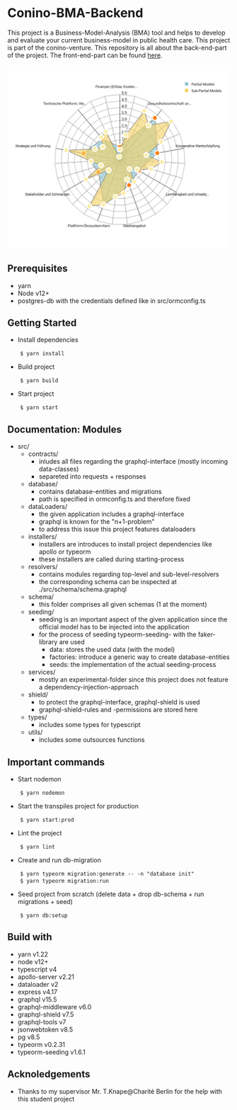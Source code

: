 # Conino-BMA-Backend

This project is a Business-Model-Analysis (BMA) tool and helps to develop and evaluate your current business-model in public health care. This project is part of the conino-venture. This repository is all about the back-end-part of the project. The front-end-part can be found [here](https://github.com/FlorianTh2/Conino-BMA).

![alt text](.github/images/maturity-model-edit-2.PNG)

## Prerequisites
- yarn
- Node v12+
- postgres-db with the credentials defined like in src/ormconfig.ts

## Getting Started

- Install dependencies
```
    $ yarn install
```
- Build project
```
    $ yarn build
```

- Start project
```
    $ yarn start
```

## Documentation: Modules
- src/
    - contracts/
        - inludes all files regarding the graphql-interface (mostly incoming data-classes)
        - separeted into requests + responses
    - database/
        - contains database-entities and migrations
        - path is specified in ormconfig.ts and therefore fixed
    - dataLoaders/
        - the given application includes a graphql-interface
        - graphql is known for the "n+1-problem"
        - to address this issue this project features dataloaders
    - installers/
        - installers are introduces to install project dependencies like apollo or typeorm
        - these installers are called during starting-process
    - resolvers/
        - contains modules regarding top-level and sub-level-resolvers
        - the corresponding schema can be inspected at ./src/schema/schema.graphql
    - schema/
        - this folder comprises all given schemas (1 at the moment)
    - seeding/
        - seeding is an important aspect of the given application since the official model has to be injected into the application
        - for the process of seeding typeorm-seeding- with the faker-library are used
            - data: stores the used data (with the model)
            - factories: introduce a generic way to create database-entities
            - seeds: the implementation of the actual seeding-process
    - services/
        - mostly an experimental-folder since this project does not feature a dependency-injection-approach
    - shield/
        - to protect the graphql-interface, graphql-shield is used
        - graphql-shield-rules and -permissions are stored here
    - types/
        - includes some types for typescript
    - utils/
        - includes some outsources functions


## Important commands

- Start nodemon
```
    $ yarn nodemon
```

- Start the transpiles project for production
```
    $ yarn start:prod
```

- Lint the project
```
    $ yarn lint
```

- Create and run db-migration
```
    $ yarn typeorm migration:generate -- -n "database init"
    $ yarn typeorm migration:run
```

- Seed project from scratch (delete data + drop db-schema + run migrations + seed)
```
    $ yarn db:setup
```

## Build with
- yarn v1.22
- node v12+
- typescript v4
- apollo-server v2.21
- dataloader v2
- express v4.17
- graphql v15.5
- graphql-middleware v6.0
- graphql-shield v7.5
- graphql-tools v7
- jsonwebtoken v8.5
- pg v8.5
- typeorm v0.2.31
- typeorm-seeding v1.6.1

## Acknoledgements
- Thanks to my supervisor Mr. T.Knape@Charité Berlin for the help with this student project
